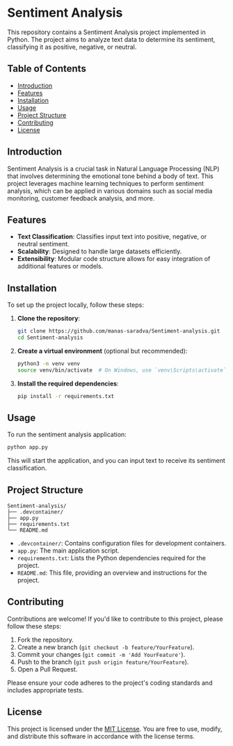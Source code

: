 # Sentiment Analysis

This repository contains a Sentiment Analysis project implemented in Python. The project aims to analyze text data to determine its sentiment, classifying it as positive, negative, or neutral.

## Table of Contents

- [Introduction](#introduction)
- [Features](#features)
- [Installation](#installation)
- [Usage](#usage)
- [Project Structure](#project-structure)
- [Contributing](#contributing)
- [License](#license)

## Introduction

Sentiment Analysis is a crucial task in Natural Language Processing (NLP) that involves determining the emotional tone behind a body of text. This project leverages machine learning techniques to perform sentiment analysis, which can be applied in various domains such as social media monitoring, customer feedback analysis, and more.

## Features

- **Text Classification**: Classifies input text into positive, negative, or neutral sentiment.
- **Scalability**: Designed to handle large datasets efficiently.
- **Extensibility**: Modular code structure allows for easy integration of additional features or models.

## Installation

To set up the project locally, follow these steps:

1. **Clone the repository**:
   ```bash
   git clone https://github.com/manas-saradva/Sentiment-analysis.git
   cd Sentiment-analysis
   ```

2. **Create a virtual environment** (optional but recommended):
   ```bash
   python3 -m venv venv
   source venv/bin/activate  # On Windows, use `venv\Scripts\activate`
   ```

3. **Install the required dependencies**:
   ```bash
   pip install -r requirements.txt
   ```

## Usage

To run the sentiment analysis application:

```bash
python app.py
```

This will start the application, and you can input text to receive its sentiment classification.

## Project Structure

```
Sentiment-analysis/
├── .devcontainer/
├── app.py
├── requirements.txt
└── README.md
```

- `.devcontainer/`: Contains configuration files for development containers.
- `app.py`: The main application script.
- `requirements.txt`: Lists the Python dependencies required for the project.
- `README.md`: This file, providing an overview and instructions for the project.

## Contributing

Contributions are welcome! If you'd like to contribute to this project, please follow these steps:

1. Fork the repository.
2. Create a new branch (`git checkout -b feature/YourFeature`).
3. Commit your changes (`git commit -m 'Add YourFeature'`).
4. Push to the branch (`git push origin feature/YourFeature`).
5. Open a Pull Request.

Please ensure your code adheres to the project's coding standards and includes appropriate tests.

## License

This project is licensed under the [MIT License](LICENSE). You are free to use, modify, and distribute this software in accordance with the license terms.

